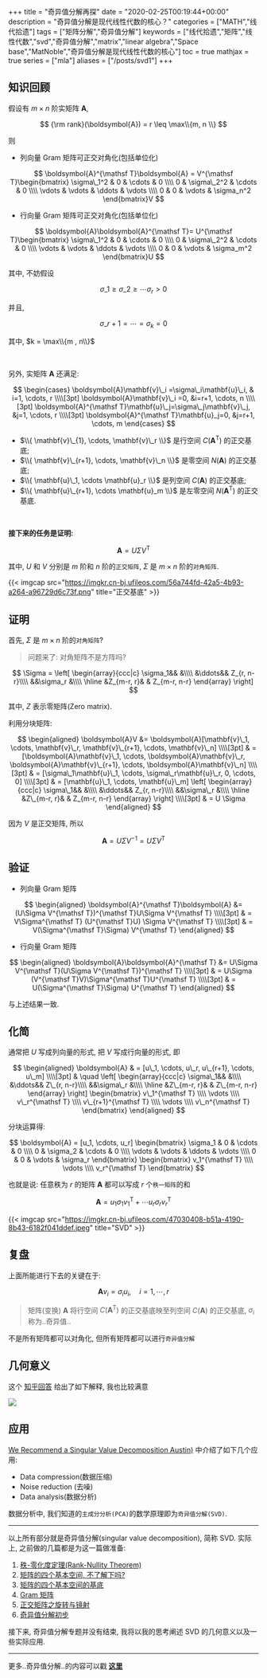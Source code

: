 +++
title = "奇异值分解再探"
date = "2020-02-25T00:19:44+00:00"
description = "奇异值分解是现代线性代数的核心？"
categories = ["MATH","线代拾遗"]
tags = ["矩阵分解","奇异值分解"]
keywords = ["线代拾遗","矩阵","线性代数","svd","奇异值分解","matrix","linear algebra","Space base","MatNoble","奇异值分解是现代线性代数的核心"]
toc = true
mathjax = true
series = ["mla"]
aliases = ["/posts/svd1"]
+++

<!--more-->

## 知识回顾

假设有 $m\times n$ 阶实矩阵 $\boldsymbol{A}$, 

$$
{\rm rank}(\boldsymbol{A}) = r \leq \max\\{m, n \\}
$$ 

则

- 列向量 Gram 矩阵可正交对角化(包括单位化)

$$
\boldsymbol{A}^{\mathsf T}\boldsymbol{A} = V^{\mathsf T}\begin{bmatrix} \sigma\_1^2 & 0 & \cdots & 0 \\\\
0 & \sigma\_2^2 & \cdots & 0 \\\\
\vdots & \vdots & \ddots & \vdots \\\\
0 & 0 & \vdots & \sigma_n^2 
\end{bmatrix}V
$$

- 行向量 Gram 矩阵可正交对角化(包括单位化)

$$
\boldsymbol{A}\boldsymbol{A}^{\mathsf T}= U^{\mathsf T}\begin{bmatrix} \sigma\_1^2 & 0 & \cdots & 0 \\\\
0 & \sigma\_2^2 & \cdots & 0 \\\\
\vdots & \vdots & \ddots & \vdots \\\\
0 & 0 & \vdots & \sigma_m^2 
\end{bmatrix}U
$$

其中, 不妨假设

$$\sigma\_1 \geq \sigma\_2 \geq \cdots \sigma_r > 0$$

并且, 

$$\sigma\_{r+1} = \cdots = \sigma_k = 0  $$

其中, $k = \max\\{m , n\\}$

<br />

另外, 实矩阵 $\boldsymbol{A}$ 还满足:

$$
\begin{cases}
\boldsymbol{A}\mathbf{v}\_i =\sigma\_i\mathbf{u}\_i, & i=1, \cdots, r
\\\\[3pt]
\boldsymbol{A}\mathbf{v}\_i =0,  &i=r+1, \cdots, n
\\\\[3pt]
\boldsymbol{A}^{\mathsf T}\mathbf{u}\_j=\sigma\_j\mathbf{v}\_j, &j=1, \cdots, r
\\\\[3pt]
\boldsymbol{A}^{\mathsf T}\mathbf{u}_j=0,  &j=r+1, \cdots, m
\end{cases}
$$

- $\\{ \mathbf{v}\_{1}, \cdots, \mathbf{v}\_r \\}$ 是行空间 $C(\boldsymbol{A}^{\mathsf T})$ 的正交基底;
- $\\{ \mathbf{v}\_{r+1}, \cdots, \mathbf{v}\_n \\}$ 是零空间 $N(\boldsymbol{A})$ 的正交基底;
- $\\{ \mathbf{u}\_1, \cdots \mathbf{u}_r \\}$ 是列空间 $C(\boldsymbol{A})$ 的正交基底;
- $\\{ \mathbf{u}\_{r+1}, \cdots \mathbf{u}_m \\}$ 是左零空间 $N(\boldsymbol{A}^{\mathsf T})$ 的正交基底.

<br />

**接下来的任务是证明:**

$$
\boldsymbol{A} = U\Sigma V^{\mathsf T}
$$

其中, $U$ 和 $V$ 分别是 $m$ 阶和 $n$ 阶的`正交矩阵`, $\Sigma$ 是 $m\times n$ 阶的`对角矩阵`. 

{{< imgcap src="https://imgkr.cn-bj.ufileos.com/56a744fd-42a5-4b93-a264-a96729d6c73f.png" title="正交基底" >}}

## 证明

首先, $\Sigma$ 是 $m\times n$ 阶的`对角矩阵`?

> 问题来了: 对角矩阵不是方阵吗?

$$
	\Sigma = \left[
	\begin{array}{ccc|c}
\sigma_1&&  &\\\\ 
&\ddots&& Z_{r, n-r}\\\\ 
&&\sigma_r &\\\\
\hline &Z_{m-r, r}& & Z_{m-r, n-r} 
	\end{array}
	\right]
$$

其中, $Z$ 表示零矩阵(Zero matrix).

利用分块矩阵:

$$
\begin{aligned}
\boldsymbol{A}V &= \boldsymbol{A}[\mathbf{v}\_1,  \cdots, \mathbf{v}\_r, \mathbf{v}\_{r+1}, \cdots, \mathbf{v}\_n] \\\\[3pt]
& = [\boldsymbol{A}\mathbf{v}\_1,  \cdots, \boldsymbol{A}\mathbf{v}\_r, \boldsymbol{A}\mathbf{v}\_{r+1}, \cdots, \boldsymbol{A}\mathbf{v}\_n]  \\\\[3pt]
& = [\sigma\_1\mathbf{u}\_1, \cdots, \sigma\_r\mathbf{u}\_r, 0, \cdots, 0] \\\\[3pt]
& = [\mathbf{u}\_1, \cdots, \mathbf{u}\_m] \left[
	\begin{array}{ccc|c}
\sigma\_1&&  &\\\\ 
&\ddots&& Z_{r, n-r}\\\\ 
&&\sigma\_r &\\\\
\hline &Z\_{m-r, r}& & Z_{m-r, n-r} 
	\end{array}
	\right] \\\\[3pt]
  & = U \Sigma
\end{aligned}
$$

因为 $V$ 是正交矩阵, 所以

$$
\boldsymbol{A} = U\Sigma V^{-1} = U\Sigma V^{\mathsf T}
$$

## 验证

- 列向量 Gram 矩阵

$$
\begin{aligned}
\boldsymbol{A}^{\mathsf T}\boldsymbol{A} &= (U\Sigma V^{\mathsf T})^{\mathsf T}U\Sigma V^{\mathsf T} \\\\[3pt]
& = V\Sigma^{\mathsf T} (U^{\mathsf T}U) \Sigma V^{\mathsf T} \\\\[3pt]
& = V(\Sigma^{\mathsf T}\Sigma) V^{\mathsf T}
\end{aligned}
$$

- 行向量 Gram 矩阵

$$
\begin{aligned}
\boldsymbol{A}\boldsymbol{A}^{\mathsf T} &= U\Sigma V^{\mathsf T}(U\Sigma V^{\mathsf T})^{\mathsf T} \\\\[3pt]
& = U\Sigma (V^{\mathsf T}V)\Sigma^{\mathsf T}U^{\mathsf T} \\\\[3pt]
& = U(\Sigma^{\mathsf T}\Sigma) U^{\mathsf T}
\end{aligned}
$$

与上述结果一致.

## 化简

通常把 $U$ 写成列向量的形式, 把 $V$ 写成行向量的形式, 即

$$
\begin{aligned}
\boldsymbol{A} & = [u\_1, \cdots, u\_r, u\_{r+1}, \cdots,  u\_m]
\\\\[3pt]
& \quad \left[
	\begin{array}{ccc|c}
\sigma\_1&&  &\\\\ 
&\ddots&& Z\_{r, n-r}\\\\ 
&&\sigma\_r &\\\\
\hline &Z\_{m-r, r}& & Z\_{m-r, n-r} 
	\end{array} \right] 
  \begin{bmatrix}
  v\_1^{\mathsf T} \\\\
  \vdots \\\\
  v\_r^{\mathsf T} \\\\
   v\_{r+1}^{\mathsf T} \\\\
  \vdots \\\\
    v\_n^{\mathsf T}
  \end{bmatrix}
  \end{aligned}
$$

分块运算得:

$$
\boldsymbol{A} = [u_1, \cdots, u_r]
\begin{bmatrix} \sigma_1 & 0 & \cdots & 0 \\\\
0 & \sigma_2 & \cdots & 0 \\\\
\vdots & \vdots & \ddots & \vdots \\\\
0 & 0 & \vdots & \sigma_r
\end{bmatrix}
  \begin{bmatrix}
  v_1^{\mathsf T} \\\\
  \vdots \\\\
  v_r^{\mathsf T}
  \end{bmatrix}
$$

也就是说: 任意秩为 $r$ 的矩阵 $\boldsymbol{A}$ 都可以写成 $r$ 个`秩一矩阵`的和

$$
\boldsymbol{A} = u_1\sigma_1 v_1^{\mathsf T} + \cdots u_r\sigma_r v_r^{\mathsf T}
$$

{{< imgcap src="https://imgkr.cn-bj.ufileos.com/47030408-b51a-4190-8b43-6182f041ddef.jpeg" title="SVD" >}}


## 复盘

上面所能进行下去的关键在于:

$$
\boldsymbol{A}v_i = \sigma_i u_i, \quad i = 1, \cdots, r
$$

> 矩阵(变换) $\boldsymbol{A}$ 将行空间 $C(\boldsymbol{A}^{\mathsf T})$ 的正交基底映至列空间 $C(\boldsymbol{A})$ 的正交基底, $\sigma_i$ 称为..奇异值..

不是所有矩阵都可以对角化, 但所有矩阵都可以进行`奇异值分解`

## 几何意义

这个 [知乎回答](https://zhuanlan.zhihu.com/p/57803955) 给出了如下解释, 我也比较满意

![](https://imgkr.cn-bj.ufileos.com/f3070f87-ddd7-430b-bbb5-83172534d3f0.png)


## 应用

[We Recommend a Singular Value Decomposition Austin)](http://www.ams.org/publicoutreach/feature-column/fcarc-svd "We Recommend a Singular Value Decomposition (David Austin)") 中介绍了如下几个应用:

- Data compression(数据压缩)
- Noise reduction (去噪)
- Data analysis(数据分析)

数据分析中, 我们知道的`主成分分析(PCA)`的数学原理即为`奇异值分解(SVD)`.

<hr />

以上所有部分就是奇异值分解(singular value decomposition), 简称 SVD. 实际上, 之前做的几篇都是为这一篇做准备:

1. [秩-零化度定理(Rank-Nullity Theorem)](https://matnoble.github.io/posts/rank-nullity/)
2. [矩阵的四个基本空间, 不了解下吗?](https://matnoble.github.io/posts/matrix4basicth/)
3. [矩阵的四个基本空间的基底](https://matnoble.github.io/posts/basicspacebase/)
4. [Gram 矩阵](https://matnoble.github.io/posts/gram/)
5. [正交矩阵之旋转与镜射](https://matnoble.github.io/posts/rotationandmirroring/)
6. [奇异值分解初步](https://matnoble.github.io/posts/svd/)

接下来, 奇异值分解专题并没有结束, 我将以我的思考阐述 SVD 的几何意义以及一些实际应用.

<hr />

更多..奇异值分解..的内容可以戳 [**这里**](https://matnoble.github.io/tags/%E5%A5%87%E5%BC%82%E5%80%BC%E5%88%86%E8%A7%A3/)
